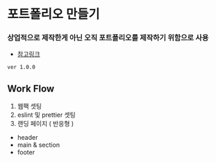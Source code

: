 # 포트폴리오 만들기

### 상업적으로 제작한게 아닌 오직 포트폴리오를 제작하기 위함으로 사용

- [참고링크](http://esakorea.com/)

```.dotenv
ver 1.0.0
```
## Work Flow

1. 웹팩 셋팅
2. eslint 및 prettier 셋팅
3. 랜딩 페이지 ( 반응형 )

- header
- main & section
- footer
